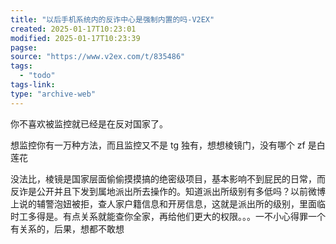 ```yaml
---
title: "以后手机系统内的反诈中心是强制内置的吗-V2EX"
created: 2025-01-17T10:23:01
modified: 2025-01-17T10:23:39
pagse:
source: "https://www.v2ex.com/t/835486"
tags:
  - "todo"
tags-link:
type: "archive-web"
---
```


你不喜欢被监控就已经是在反对国家了。

想监控你有一万种方法，而且监控又不是 tg 独有，想想棱镜门，没有哪个 zf 是白莲花

没法比，棱镜是国家层面偷偷摸摸搞的绝密级项目，基本影响不到屁民的日常，而反诈是公开并且下发到属地派出所去操作的。知道派出所级别有多低吗？以前微博上说的辅警泡妞被拒，查人家户籍信息和开房信息，这就是派出所的级别，里面临时工多得是。有点关系就能查你全家，再给他们更大的权限。。。一不小心得罪一个有关系的，后果，想都不敢想
